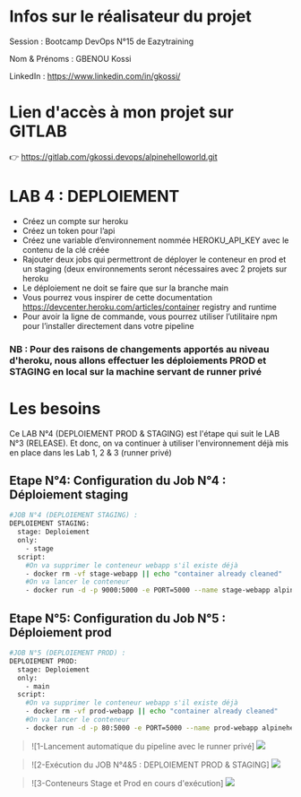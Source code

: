 # Infos sur le réalisateur du projet
Session       : Bootcamp DevOps N°15 de Eazytraining

Nom & Prénoms : GBENOU Kossi

LinkedIn      : https://www.linkedin.com/in/gkossi/

# Lien d'accès à mon projet sur GITLAB
👉 https://gitlab.com/gkossi.devops/alpinehelloworld.git

# LAB 4 : DEPLOIEMENT
- Créez un compte sur heroku
- Créez un token pour l’api
- Créez une variable d’environnement nommée HEROKU_API_KEY avec le contenu de la clé créée
- Rajouter deux jobs qui permettront de déployer le conteneur en prod et un staging (deux environnements seront nécessaires avec 2 projets sur heroku
- Le déploiement ne doit se faire que sur la branche main
- Vous pourrez vous inspirer de cette documentation https://devcenter.heroku.com/articles/container registry and runtime
- Pour avoir la ligne de commande, vous pourrez utiliser l’utilitaire npm pour l’installer directement dans votre pipeline

### NB : Pour des raisons de changements apportés au niveau d'heroku, nous allons effectuer les déploiements PROD et STAGING en local sur la machine servant de runner privé

# Les besoins
Ce LAB N°4 (DEPLOIEMENT PROD & STAGING) est l'étape qui suit le LAB N°3 (RELEASE).
Et donc, on va continuer à utiliser l'environnement déjà mis en place dans les Lab 1, 2 & 3 (runner privé)

## Etape N°4: Configuration du Job N°4 : Déploiement staging

```bash
#JOB N°4 (DEPLOIEMENT STAGING) :
DEPLOIEMENT STAGING:
  stage: Deploiement
  only:
    - stage
  script:
    #On va supprimer le conteneur webapp s'il existe déjà
    - docker rm -vf stage-webapp || echo "container already cleaned"
    #On va lancer le conteneur
    - docker run -d -p 9000:5000 -e PORT=5000 --name stage-webapp alpinehelloworld
```

## Etape N°5: Configuration du Job N°5 : Déploiement prod

```bash
#JOB N°5 (DEPLOIEMENT PROD) :
DEPLOIEMENT PROD:
  stage: Deploiement
  only:
    - main
  script:
    #On va supprimer le conteneur webapp s'il existe déjà
    - docker rm -vf prod-webapp || echo "container already cleaned"
    #On va lancer le conteneur
    - docker run -d -p 80:5000 -e PORT=5000 --name prod-webapp alpinehelloworld
```

> ![1-Lancement automatique du pipeline avec le runner privé] ![](images/pipeline-dashboard.JPG)

> ![2-Exécution du JOB N°4&5 : DEPLOIEMENT PROD & STAGING] ![](images/prod-staging-successful.JPG)

> ![3-Conteneurs Stage et Prod en cours d'exécution] ![](images/containers-prod-stage-running.JPG)


